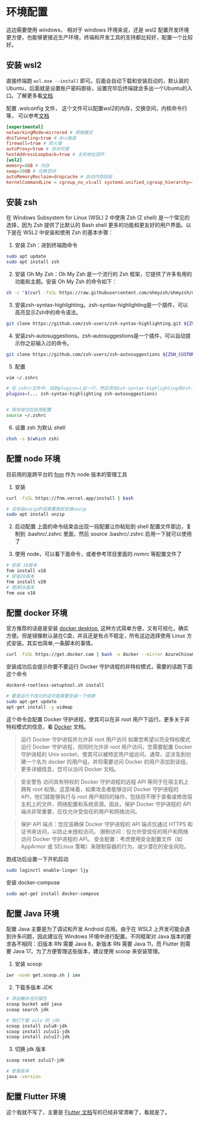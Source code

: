 # 环境配置

这边需要使用 windows， 相对于 windows 环境来说，还是 wsl2 配置开发环境更方便，也能够更接近生产环境，终端和开发工具的支持都比较好，配置一个比较好。

## 安装 wsl2

直接终端跑 `wsl.exe --install` 即可。后面会自动下载和安装启动的，默认装的Ubuntu，后面就是设置账户密码那些，设置完毕后终端就会多出一个Ubuntu的入口。了解更多看[文档](https://learn.microsoft.com/en-us/windows/wsl/install)

配置 .wslconfig 文件， 这个文件可以配置wsl2的内存，交换空间，内核命令行等， 可以参考[文档](https://learn.microsoft.com/en-us/windows/wsl/wsl-config)

```conf
[experimental]
networkingMode=mirrored # 网络模式
dnsTunneling=true # dns隧道
firewall=true # 防火墙
autoProxy=true # 自动代理
hostAddressLoopback=true # 主机地址回环
[wsl2]
memory=8GB # 内存
swap=30GB # 交换空间
autoMemoryReclaim=dropcache # 自动内存回收
kernelCommandLine = cgroup_no_v1=all systemd.unified_cgroup_hierarchy=1 # 内核命令行, 这个是cgroup v2的配置
```

## 安装 zsh
在 Windows Subsystem for Linux (WSL) 2 中使用 Zsh (Z shell) 是一个常见的选择，因为 Zsh 提供了比默认的 Bash shell 更多的功能和更友好的用户界面。以下是在 WSL2 中安装和使用 Zsh 的基本步骤：

1. 安装 Zsh：进到终端跑命令
```bash
sudo apt update
sudo apt install zsh
```

2. 安装 Oh My Zsh：Oh My Zsh 是一个流行的 Zsh 框架，它提供了许多有用的功能和主题。安装 Oh My Zsh 的命令如下：
```bash
sh -c "$(curl -fsSL https://raw.githubusercontent.com/ohmyzsh/ohmyzsh/master/tools/install.sh)"
```

3. 安装zsh-syntax-highlighting。zsh-syntax-highlighting是一个插件，可以高亮显示Zsh中的命令语法。
```bash
git clone https://github.com/zsh-users/zsh-syntax-highlighting.git ${ZSH_CUSTOM:-~/.oh-my-zsh/custom}/plugins/zsh-syntax-highlighting
```

4. 安装zsh-autosuggestions。zsh-autosuggestions是一个插件，可以自动提示你之前输入过的命令。
```bash
git clone https://github.com/zsh-users/zsh-autosuggestions ${ZSH_CUSTOM:-~/.oh-my-zsh/custom}/plugins/zsh-autosuggestions
```

5. 配置
```bash
vim ~/.zshrc

# 在.zshrc文件中，找到plugins=(这一行，然后添加zsh-syntax-highlighting和zsh-autosuggestions：
plugins=(... zsh-syntax-highlighting zsh-autosuggestions)


# 保存成功后启用配置
source ~/.zshrc
```

6. 设置 zsh 为默认 shell
```bash
chsh -s $(which zsh)
```

## 配置 node 环境

目前用的是跨平台的 [fnm](https://github.com/Schniz/fnm) 作为 node 版本的管理工具

1. 安装
```bash
curl -fsSL https://fnm.vercel.app/install | bash

# 没有装unzip的话需要提前安装unzip
sudo apt install unzip
```

2. 启动配置
上面的命令结束会出现一段配置让你粘贴到 shell 配置文件那边，复制到 .bashrc/.zshrc 里面，然后 source .bashrc/.zshrc 启用一下就可以使用了

3. 使用 node，可以看下面命令，或者参考项目里面的.nvmrc 等配置文件了
```bash
# 安装 18版本
fnm install v18
# 安装20版本
fnm install v20
# 使用18版本
fnm use v18
```

## 配置 docker 环境
官方推荐的话是是安装 [docker desktop](https://docs.docker.com/desktop/features/wsl/#download), 这种方式简单方便，又有可视化，确实方便。但是镜像默认装在C盘，并且还是有点不稳定，所有这边选择使用 Linux 方式安装。其实也简单,一条脚本的事情。

```bash
curl -fsSL https://get.docker.com | bash -s docker --mirror AzureChinaCloud
```

安装成功后会提示你要不要运行 Docker 守护进程的非特权模式，需要的话跑下面这个命令

```bash
dockerd-rootless-setuptool.sh install

# 要是运行不成功的话可能需要安装一下依赖
sudo apt-get update
apt-get install -y uidmap
```

这个命令会配置 Docker 守护进程，使其可以在非 root 用户下运行。更多关于非特权模式的信息，看 [Docker](https://docs.docker.com/engine/install/linux-postinstall/#manage-docker-as-a-non-root-user) 文档。

> 运行 Docker 守护进程并允许非 root 用户访问
如果您希望以完全特权模式运行 Docker 守护进程，但同时允许非 root 用户访问，您需要配置 Docker 守护进程的 Unix socket，使其可以被特定用户组访问。通常，这涉及到创建一个名为 docker 的用户组，并将需要访问 Docker 的用户添加到该组。更多详细信息，您可以访问 Docker 文档。

>安全警告
访问具有特权的 Docker 守护进程的远程 API 等同于在宿主机上拥有 root 权限。这意味着，如果攻击者能够访问 Docker 守护进程的 API，他们就能够执行与 root 用户相同的操作，包括但不限于查看或修改宿主机上的文件、网络配置和系统资源。因此，保护 Docker 守护进程的 API 端点非常重要，应仅允许受信任的用户和网络访问。

>保护 API 端点：您应该确保 Docker 守护进程的 API 端点仅通过 HTTPS 和证书来访问，以防止未授权访问。
限制访问：仅允许受信任的用户和网络访问 Docker 守护进程的 API。
安全配置：考虑使用安全配置文件（如 AppArmor 或 SELinux 策略）来限制容器的行为，减少潜在的安全风险。

跑成功后设置一下开机启动

```bash
sudo loginctl enable-linger ljy
```

安装 docker-compose
```bash
sudo apt-get install docker-compose
```

## 配置 Java 环境

配置 Java 主要是为了调试和开发 Android 应用。由于在 WSL2 上开发可能会遇到许多问题，因此建议在 Windows 环境中进行配置。不同框架对 Java 版本的要求各不相同：旧版本 RN 需要 Java 8，新版本 RN 需要 Java 11，而 Flutter 则需要 Java 17。为了方便管理这些版本，建议使用 scoop 来安装管理。

1. 安装 scoop
```bash
iwr -useb get.scoop.sh | iex
```

2. 下载多版本 JDK
```bash
# 添加桶并且扫描包
scoop bucket add java
scoop search jdk

# 我们下载 zulu 的 jdk
scoop install zulu8-jdk
scoop install zulu11-jdk
scoop install zulu17-jdk
```

3. 切换 jdk 版本
```bash
scoop reset zulu17-jdk

# 查看版本
java -version
```


## 配置 Flutter 环境
这个我就不写了，主要是 [Flutter 文档](https://docs.flutter.cn/get-started/install)写的已经非常清晰了，看就是了。